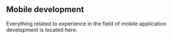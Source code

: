 ## Mobile development

Everything related to experience in the field of mobile application development is located here.
